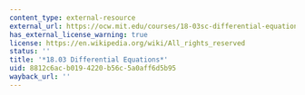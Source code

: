 ```yaml
---
content_type: external-resource
external_url: https://ocw.mit.edu/courses/18-03sc-differential-equations-fall-2011/
has_external_license_warning: true
license: https://en.wikipedia.org/wiki/All_rights_reserved
status: ''
title: '*18.03 Differential Equations*'
uid: 8812c6ac-b019-4220-b56c-5a0aff6d5b95
wayback_url: ''
---
```

